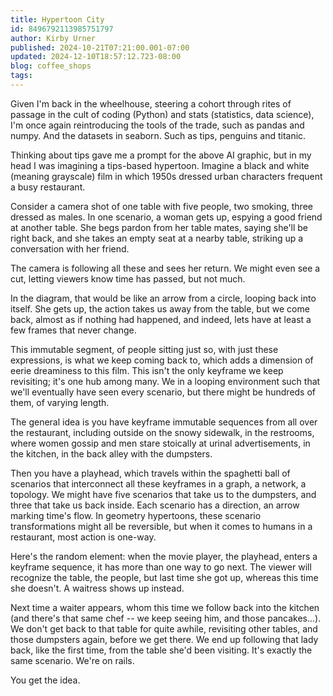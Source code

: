 ```yaml
---
title: Hypertoon City
id: 8496792113985751797
author: Kirby Urner
published: 2024-10-21T07:21:00.001-07:00
updated: 2024-12-10T18:57:12.723-08:00
blog: coffee_shops
tags: 
---
```


[](https://blogger.googleusercontent.com/img/b/R29vZ2xl/AVvXsEiwnIvJg6dYsUmVPOsrm9AVBs5UhVbvIKx5kUzMoqgtY3nkgEePJINdyMKAIFhCI3NRyg6HVmsSZIz_bNQ91moCKPXHUbXPEn2lwAwRi9h72UA5cxhEIobyManYduruUlIl5N_1blmEGOETlMFci5DNtLcVnBlJRFeRvJcny_BzzUwp1V6MqbsB42or0WN7/s1144/tips_database.png)
Given I'm back in the wheelhouse, steering a cohort through rites of passage in the cult of coding (Python) and stats (statistics, data science), I'm once again reintroducing the tools of the trade, such as pandas and numpy. And the datasets in seaborn. Such as tips, penguins and titanic.

Thinking about tips gave me a prompt for the above AI graphic, but in my head I was imagining a tips-based hypertoon. Imagine a black and white (meaning grayscale) film in which 1950s dressed urban characters frequent a busy restaurant. 

Consider a camera shot of one table with five people, two smoking, three dressed as males. In one scenario, a woman gets up, espying a good friend at another table. She begs pardon from her table mates, saying she'll be right back, and she takes an empty seat at a nearby table, striking up a conversation with her friend. 

The camera is following all these and sees her return. We might even see a cut, letting viewers know time has passed, but not much.

In the diagram, that would be like an arrow from a circle, looping back into itself. She gets up, the action takes us away from the table, but we come back, almost as if nothing had happened, and indeed, lets have at least a few frames that never change. 

This immutable segment, of people sitting just so, with just these expressions, is what we keep coming back to, which adds a dimension of eerie dreaminess to this film. This isn't the only keyframe we keep revisiting; it's one hub among many. We in a looping environment such that we'll eventually have seen every scenario, but there might be hundreds of them, of varying length.

The general idea is you have keyframe immutable sequences from all over the restaurant, including outside on the snowy sidewalk, in the restrooms, where women gossip and men stare stoically at urinal advertisements, in the kitchen, in the back alley with the dumpsters. 

Then you have a playhead, which travels within the spaghetti ball of scenarios that interconnect all these keyframes in a graph, a network, a topology. We might have five scenarios that take us to the dumpsters, and three that take us back inside. Each scenario has a direction, an arrow marking time's flow. In geometry hypertoons, these scenario transformations might all be reversible, but when it comes to humans in a restaurant, most action is one-way.

Here's the random element: when the movie player, the playhead, enters a keyframe sequence, it has more than one way to go next. The viewer will recognize the table, the people, but last time she got up, whereas this time she doesn't. A waitress shows up instead. 

Next time a waiter appears, whom this time we follow back into the kitchen (and there's that same chef -- we keep seeing him, and those pancakes...). We don't get back to that table for quite awhile, revisiting other tables, and those dumpsters again, before we get there. We end up following that lady back, like the first time, from the table she'd been visiting. It's exactly the same scenario. We're on rails. 

You get the idea.